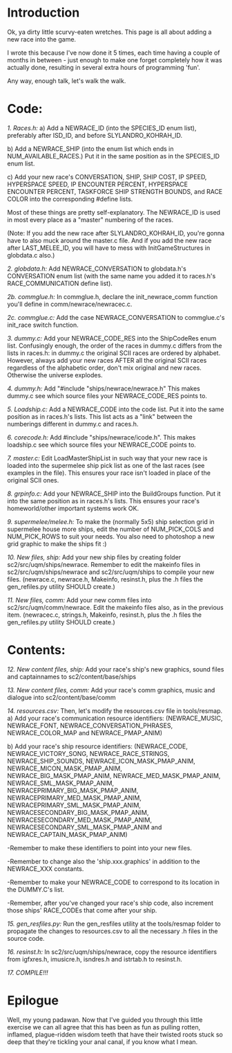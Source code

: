# Introduction #

Ok, ya dirty little scurvy-eaten wretches. This page is all about adding a new race into the game.


I wrote this because I've now done it 5 times, each time having a couple of months in between - just enough to make one forget completely how it was actually done, resulting in several extra hours of programming 'fun'.

Any way, enough talk, let's walk the walk.

# Code: #

_1. Races.h:_
a) Add a NEWRACE\_ID (into the SPECIES\_ID enum list), preferably after ISD\_ID, and before SLYLANDRO\_KOHRAH\_ID.

b) Add a NEWRACE\_SHIP (into the enum list which ends in NUM\_AVAILABLE\_RACES.)
Put it in the same position as in the SPECIES\_ID enum list.

c) Add your new race's CONVERSATION, SHIP, SHIP COST, IP SPEED, HYPERSPACE SPEED, IP ENCOUNTER PERCENT, HYPERSPACE ENCOUNTER PERCENT, TASKFORCE SHIP STRENGTH BOUNDS, and RACE COLOR into the  corresponding #define lists.

Most of these things are pretty self-explanatory. The NEWRACE\_ID is used in most every place as a "master" numbering of the races.

(Note: If you add the new race after SLYLANDRO\_KOHRAH\_ID, you're gonna have to also muck around the master.c file. And if you add the new race after LAST\_MELEE\_ID, you will have to mess with InitGameStructures in globdata.c also.)


_2. globdata.h:_
Add NEWRACE\_CONVERSATION to globdata.h's CONVERSATION enum list (with the same name you added it to races.h's RACE\_COMMUNICATION define list).

_2b. commglue.h:_
In commglue.h, declare the init\_newrace\_comm function you'll define in comm/newrace/newracec.c.

_2c. commglue.c:_
Add the case NEWRACE\_CONVERSATION to commglue.c's init\_race switch function.


_3. dummy.c:_
Add your NEWRACE\_CODE\_RES into the ShipCodeRes enum list. Confusingly enough, the order of the races in dummy.c differs from the lists in races.h: in dummy.c the original SCII races are ordered by alphabet. However, always add your new races AFTER all the original SCII races regardless of the alphabetic order, don't mix original and new races.
Otherwise the universe explodes.

_4. dummy.h:_
Add "#include "ships/newrace/newrace.h"
This makes dummy.c see which source files your NEWRACE\_CODE\_RES points to.

_5. Loadship.c:_
Add a NEWRACE\_CODE into the code list. Put it into the same position as in races.h's lists.
This list acts as a "link" between the numberings different in dummy.c and races.h.

_6. corecode.h:_
Add #include "ships/newrace/icode.h".
This makes loadship.c see which source files your NEWRACE\_CODE points to.

_7. master.c:_
Edit LoadMasterShipList in such way that your new race is loaded into the supermelee ship pick
list as one of the last races (see examples in the file). This ensures your race isn't loaded
in place of the original SCII ones.

_8. grpinfo.c:_
Add your NEWRACE\_SHIP into the BuildGroups function. Put it into the same position as in races.h's
lists. This ensures your race's homeworld/other important systems work OK.

_9. supermelee/melee.h:_
To make the (normally 5x5) ship selection grid in supermelee house more ships, edit the number of NUM\_PICK\_COLS and NUM\_PICK\_ROWS to suit your needs. You also need to photoshop a new grid graphic to make the ships fit :)

_10. New files, ship:_
Add your new ship files by creating folder sc2/src/uqm/ships/newrace. Remember to edit the makeinfo files in sc2/src/uqm/ships/newrace and sc2/src/uqm/ships to compile your new files. (newrace.c, newrace.h, Makeinfo, resinst.h, plus the .h files the gen\_refiles.py utility SHOULD create.)

_11. New files, comm:_
Add your new comm files into sc2/src/uqm/comm/newrace. Edit the makeinfo files also, as in the previous item. (newracec.c, strings.h, Makeinfo, resinst.h, plus the .h files the gen\_refiles.py utility SHOULD create.)

# Contents: #

_12. New content files, ship:_
Add your race's ship's new graphics, sound files and captainnames to sc2/content/base/ships

_13. New content files, comm:_
Add your race's comm graphics, music and dialogue into sc2/content/base/comm

_14. resources.csv:_
Then, let's modify the resources.csv file in tools/resmap.
a) Add your race's communication resource identifiers:
(NEWRACE\_MUSIC,  NEWRACE\_FONT, NEWRACE\_CONVERSATION\_PHRASES,  NEWRACE\_COLOR\_MAP and NEWRACE\_PMAP\_ANIM)

b) Add your race's ship resource identifiers:
(NEWRACE\_CODE,
NEWRACE\_VICTORY\_SONG,
NEWRACE\_RACE\_STRINGS,
NEWRACE\_SHIP\_SOUNDS,
NEWRACE\_ICON\_MASK\_PMAP\_ANIM,
NEWRACE\_MICON\_MASK\_PMAP\_ANIM,
NEWRACE\_BIG\_MASK\_PMAP\_ANIM,
NEWRACE\_MED\_MASK\_PMAP\_ANIM,
NEWRACE\_SML\_MASK\_PMAP\_ANIM,
NEWRACEPRIMARY\_BIG\_MASK\_PMAP\_ANIM,
NEWRACEPRIMARY\_MED\_MASK\_PMAP\_ANIM,
NEWRACEPRIMARY\_SML\_MASK\_PMAP\_ANIM,
NEWRACESECONDARY\_BIG\_MASK\_PMAP\_ANIM,
NEWRACESECONDARY\_MED\_MASK\_PMAP\_ANIM,
NEWRACESECONDARY\_SML\_MASK\_PMAP\_ANIM and
NEWRACE\_CAPTAIN\_MASK\_PMAP\_ANIM)

-Remember to make these identifiers to point into your new files.

-Remember to change also the 'ship.xxx.graphics' in addition to the NEWRACE\_XXX constants.

-Remember to make your NEWRACE\_CODE to correspond to its location in the DUMMY.C's list.

-Remember, after you've changed your race's ship code, also increment those ships' RACE\_CODEs that come after your ship.

_15. gen\_resfiles.py:_
Run the gen\_resfiles utility at the tools/resmap folder to propagate the changes to resources.csv
to all the necessary .h files in the source code.

_16. resinst.h:_
In sc2/src/uqm/ships/newrace, copy the resource identifiers from igfxres.h, imusicre.h, isndres.h
and istrtab.h to resinst.h.

_17. COMPILE!!!_


# Epilogue #

Well, my young padawan. Now that I've guided you through this little exercise we can all agree that this has been as fun as pulling rotten, inflamed, plague-ridden wisdom teeth that have their twisted roots stuck so deep that they're tickling your anal canal, if you know what I mean.